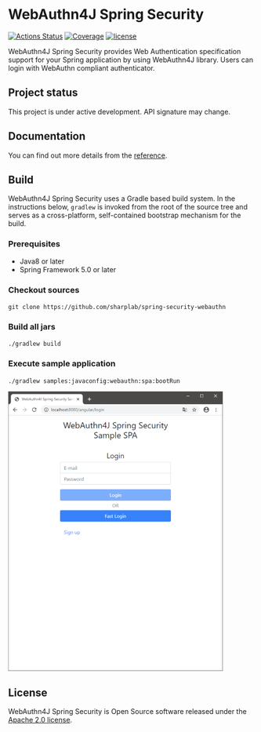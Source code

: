 # WebAuthn4J Spring Security

[![Actions Status](https://github.com/sharplab/spring-security-webauthn/workflows/CI/badge.svg)](https://github.com/sharplab/spring-security-webauthn/actions)
[![Coverage](https://sonarcloud.io/api/project_badges/measure?project=spring-security-webauthn&metric=coverage)](https://sonarcloud.io/dashboard?id=spring-security-webauthn)
[![license](https://img.shields.io/github/license/sharplab/spring-security-webauthn.svg)](https://github.com/sharplab/spring-security-webauthn/blob/master/LICENSE.txt)

WebAuthn4J Spring Security provides Web Authentication specification support for your Spring application by using WebAuthn4J library.
Users can login with WebAuthn compliant authenticator.

## Project status

This project is under active development. API signature may change.

## Documentation

You can find out more details from the [reference](https://sharplab.github.io/webauthn4j-spring-security/en/).

## Build

WebAuthn4J Spring Security uses a Gradle based build system.
In the instructions below, `gradlew` is invoked from the root of the source tree and serves as a cross-platform,
self-contained bootstrap mechanism for the build.

### Prerequisites

- Java8 or later
- Spring Framework 5.0 or later

### Checkout sources

```
git clone https://github.com/sharplab/spring-security-webauthn
```

### Build all jars

```
./gradlew build
```

### Execute sample application

```
./gradlew samples:javaconfig:webauthn:spa:bootRun
```

![Login view](./docs/src/reference/asciidoc/en/images/login.png "Login view")

## License

WebAuthn4J Spring Security is Open Source software released under the
[Apache 2.0 license](http://www.apache.org/licenses/LICENSE-2.0.html).
